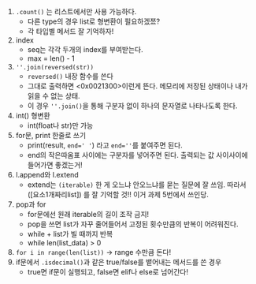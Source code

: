 1. `.count()` 는 리스트에서만 사용 가능하다. 
   - 다른 type의 경우 list로 형변환이 필요하겠쬬?
   - 각 타입별 메서드 잘 기억하자!
2. index
   - seq는 각각 두개의 index를 부여받는다. 
   - max = len() - 1
3. `''.join(reversed(str))`
   - `reversed()` 내장 함수를 쓴다
   - 그대로 출력하면 <0x0021300>이런게 뜬다. 메모리에 저장된 상태이나 내가 읽을 수 없는 상태. 
   - 이 경우 `''.join()`을 통해 구분자 없이 하나의 문자열로 나타나도록 한다. 
4. int() 형변환
   - int(float나 str)만 가능
5. for문, print 한줄로 쓰기
   - print(result, `end=' '`) 라고 `end=''`를 붙여주면 된다. 
   - end의 작은따옴표 사이에는 구분자를 넣어주면 된다. 출력되는 값 사이사이에 들어가면 좋겠는거!
6. l.append와 l.extend
   - extend는 `(iterable)` 한 게 오느냐 안오느냐를 묻는 질문에 잘 쓰임. 따라서 ([요소1개짜리list]) 를 잘 기억할 것!! 이거 과제 5번에서 쓰인당.
7. pop과 for
   - for문에선 원래 iterable의 길이 조작 금지!
   - pop을 쓰면 list가 자꾸 줄어들어서 고정된 횟수만큼의 반복이 어려워진다.
   - while + list가 빌 때까지 반복
   - while len(list_data) > 0 
8. `for i in range(len(list))` -> range 수만큼 돈다!
9. if문에서 `.isdecimal()`과 같은 true/false를 뱉어내는 메서드를 쓴 경우
   - true면 if문이 실행되고, false면 elif나 else로 넘어간다!  